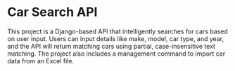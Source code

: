 # Car Search API

This project is a Django-based API that intelligently searches for cars based on user input.
Users can input details like make, model, car type, and year, and the API will return matching cars using partial, case-insensitive text matching. 
The project also includes a management command to import car data from an Excel file.
